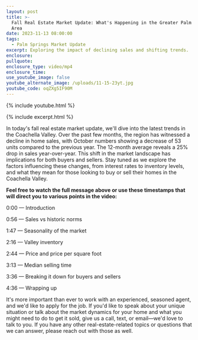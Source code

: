 ```yaml
---
layout: post
title: >-
  Fall Real Estate Market Update: What's Happening in the Greater Palm Springs
  Area
date: 2023-11-13 08:00:00
tags:
  - Palm Springs Market Update
excerpt: Exploring the impact of declining sales and shifting trends.
enclosure:
pullquote:
enclosure_type: video/mp4
enclosure_time:
use_youtube_image: false
youtube_alternate_image: /uploads/11-15-23yt.jpg
youtube_code: oqZXg5IF90M
---
```

{% include youtube.html %}

{% include excerpt.html %}

In today's fall real estate market update, we'll dive into the latest trends in the Coachella Valley. Over the past few months, the region has witnessed a decline in home sales, with October numbers showing a decrease of 53 units compared to the previous year. The 12-month average reveals a 25% drop in sales year-over-year. This shift in the market landscape has implications for both buyers and sellers. Stay tuned as we explore the factors influencing these changes, from interest rates to inventory levels, and what they mean for those looking to buy or sell their homes in the Coachella Valley.

**Feel free to watch the full message above or use these timestamps that will direct you to various points in the video:**

0:00 — Introduction

0:56 — Sales vs historic norms

1:47 — Seasonality of the market

2:16 — Valley inventory

2:44 — Price and price per square foot

3:13 — Median selling time

3:36 — Breaking it down for buyers and sellers

4:36 — Wrapping up

It's more important than ever to work with an experienced, seasoned agent, and we'd like to apply for the job. If you'd like to speak about your unique situation or talk about the market dynamics for your home and what you might need to do to get it sold, give us a call, text, or email—we'd love to talk to you. If you have any other real-estate-related topics or questions that we can answer, please reach out with those as well.